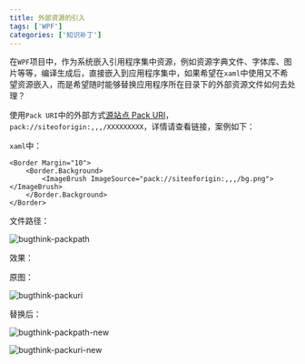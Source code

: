 ```yaml
---
title: 外部资源的引入
tags: ['WPF']
categories: ['知识补丁']
---
```


在`WPF`项目中，作为系统嵌入引用程序集中资源，例如资源字典文件、字体库、图片等等，编译生成后，直接嵌入到应用程序集中，如果希望在`xaml`中使用又不希望资源嵌入，而是希望随时能够替换应用程序所在目录下的外部资源文件如何去处理？

<!--more-->

使用`Pack URI`中的外部方式[源站点 Pack URI](https://docs.microsoft.com/zh-cn/dotnet/framework/wpf/app-development/pack-uris-in-wpf#site-of-origin-pack-uris)，`pack://siteoforigin:,,,/XXXXXXXXX`，详情请查看链接，案例如下：

`xaml`中：

```xaml
<Border Margin="10">
    <Border.Background>
        <ImageBrush ImageSource="pack://siteoforigin:,,,/bg.png"></ImageBrush>
    </Border.Background>
</Border>
```

文件路径：

![bugthink-packpath](https://file.budbud.cn/ggcyblog/bugthink/bugthink-packpath.png)

效果：

原图：

![bugthink-packuri](https://file.budbud.cn/ggcyblog/bugthink/bugthink-packuri.png)

替换后：

![bugthink-packpath-new](https://file.budbud.cn/ggcyblog/bugthink/bugthink-packpath-new.png)

![bugthink-packuri-new](https://file.budbud.cn/ggcyblog/bugthink/bugthink-packuri-new.png)